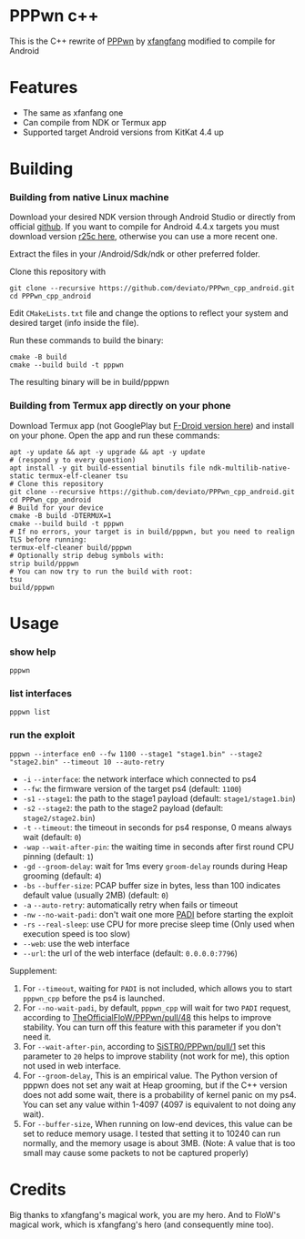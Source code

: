 # PPPwn c++

This is the C++ rewrite of [PPPwn](https://github.com/TheOfficialFloW/PPPwn) by [xfangfang](https://github.com/xfangfang/PPPwn_cpp) modified to compile for Android

# Features

- The same as xfanfang one
- Can compile from NDK or Termux app
- Supported target Android versions from KitKat 4.4 up

# Building

### Building from native Linux machine

Download your desired NDK version through Android Studio or directly from official [github](https://github.com/android/ndk/releases). If you want to compile for Android 4.4.x targets you must download version [r25c here](https://dl.google.com/android/repository/android-ndk-r25c-linux.zip), otherwise you can use a more recent one.

Extract the files in your <home>/Android/Sdk/ndk or other preferred folder.

Clone this repository with
```shell
git clone --recursive https://github.com/deviato/PPPwn_cpp_android.git
cd PPPwn_cpp_android
```
Edit `CMakeLists.txt` file and change the options to reflect your system and desired target (info inside the file).

Run these commands to build the binary:
```shell
cmake -B build
cmake --build build -t pppwn
```
The resulting binary will be in build/pppwn

### Building from Termux app directly on your phone

Download Termux app (not GooglePlay but [F-Droid version here](https://f-droid.org/repo/com.termux_118.apk)) and install on your phone.
Open the app and run these commands:
```shell
apt -y update && apt -y upgrade && apt -y update
# (respond y to every question)
apt install -y git build-essential binutils file ndk-multilib-native-static termux-elf-cleaner tsu
# Clone this repository
git clone --recursive https://github.com/deviato/PPPwn_cpp_android.git
cd PPPwn_cpp_android
# Build for your device
cmake -B build -DTERMUX=1
cmake --build build -t pppwn
# If no errors, your target is in build/pppwn, but you need to realign TLS before running:
termux-elf-cleaner build/pppwn
# Optionally strip debug symbols with:
strip build/pppwn
# You can now try to run the build with root:
tsu
build/pppwn
```

# Usage

### show help

```shell
pppwn
```

### list interfaces

```shell
pppwn list
```

### run the exploit

```shell
pppwn --interface en0 --fw 1100 --stage1 "stage1.bin" --stage2 "stage2.bin" --timeout 10 --auto-retry
```

- `-i` `--interface`: the network interface which connected to ps4
- `--fw`: the firmware version of the target ps4 (default: `1100`)
- `-s1` `--stage1`: the path to the stage1 payload (default: `stage1/stage1.bin`)
- `-s2` `--stage2`: the path to the stage2 payload (default: `stage2/stage2.bin`)
- `-t` `--timeout`: the timeout in seconds for ps4 response, 0 means always wait (default: `0`)
- `-wap` `--wait-after-pin`: the waiting time in seconds after first round CPU pinning (default: `1`)
- `-gd` `--groom-delay`: wait for 1ms every `groom-delay` rounds during Heap grooming (default: `4`)
- `-bs` `--buffer-size`: PCAP buffer size in bytes, less than 100 indicates default value (usually 2MB) (default: `0`)
- `-a` `--auto-retry`: automatically retry when fails or timeout
- `-nw` `--no-wait-padi`: don't wait one more [PADI](https://en.wikipedia.org/wiki/Point-to-Point_Protocol_over_Ethernet#Client_to_server:_Initiation_(PADI)) before starting the exploit
- `-rs` `--real-sleep`: use CPU for more precise sleep time (Only used when execution speed is too slow)
- `--web`: use the web interface
- `--url`: the url of the web interface (default: `0.0.0.0:7796`)

Supplement:

1. For `--timeout`, waiting for `PADI` is not included, which allows you to start `pppwn_cpp` before the ps4 is launched.
2. For `--no-wait-padi`, by default, `pppwn_cpp` will wait for two `PADI` request, according to [TheOfficialFloW/PPPwn/pull/48](https://github.com/TheOfficialFloW/PPPwn/pull/48) this helps to improve stability. You can turn off this feature with this parameter if you don't need it.
3. For `--wait-after-pin`, according to [SiSTR0/PPPwn/pull/1](https://github.com/SiSTR0/PPPwn/pull/1) set this parameter to `20` helps to improve stability (not work for me), this option not used in web interface.
4. For `--groom-delay`, This is an empirical value. The Python version of pppwn does not set any wait at Heap grooming, but if the C++ version does not add some wait, there is a probability of kernel panic on my ps4. You can set any value within 1-4097 (4097 is equivalent to not doing any wait).
5. For `--buffer-size`, When running on low-end devices, this value can be set to reduce memory usage. I tested that setting it to 10240 can run normally, and the memory usage is about 3MB. (Note: A value that is too small may cause some packets to not be captured properly)

# Credits

Big thanks to xfangfang's magical work, you are my hero.
And to FloW's magical work, which is xfangfang's hero (and consequently mine too).
